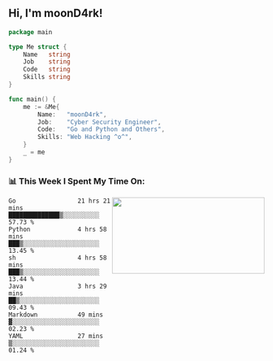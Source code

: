 <h2> Hi, I'm moonD4rk!</h2>

```go
package main

type Me struct {
	Name   string
	Job    string
	Code   string
	Skills string
}

func main() {
	me := &Me{
		Name:   "moonD4rk",
		Job:    "Cyber Security Engineer",
		Code:   "Go and Python and Others",
		Skills: "Web Hacking ^o^",
	}
	_ = me
}
```

<h3>📊 This Week I Spent My Time On:</h3>
<img align='right' src="https://github-readme-stats.vercel.app/api?username=moond4rk&show_icons=true&theme=radical", width="300" height="150">

<!--START_SECTION:waka-->

```text
Go                 21 hrs 21 mins  ██████████████▒░░░░░░░░░░   57.73 %
Python             4 hrs 58 mins   ███▒░░░░░░░░░░░░░░░░░░░░░   13.45 %
sh                 4 hrs 58 mins   ███▒░░░░░░░░░░░░░░░░░░░░░   13.44 %
Java               3 hrs 29 mins   ██▒░░░░░░░░░░░░░░░░░░░░░░   09.43 %
Markdown           49 mins         ▓░░░░░░░░░░░░░░░░░░░░░░░░   02.23 %
YAML               27 mins         ▒░░░░░░░░░░░░░░░░░░░░░░░░   01.24 %
```

<!--END_SECTION:waka-->


